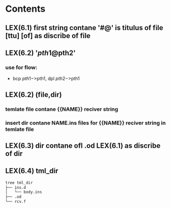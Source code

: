 # Contents

## LEX(6.1) first string contane '#@' is titulus of file [ttu] [of] as discribe of file

## LEX(6.2) '$pth1@$pth2' 
### use for flow: 
- bcp $pth1->$pth1, dpl $pth2->$pth1

## LEX(6.2) (file,dir)
### temlate file contane {{NAME}} reciver string
### insert dir contane NAME.ins files for {{NAME}} reciver string in temlate file

## LEX(6.3) dir contane ofl .od LEX(6.1) as discribe of dir 

## LEX(6.4) tml_dir
```sh
tree tml_dir
├── ins.d
│   └── body.ins
├── .od
└── rcv.f

```
